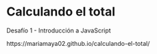 # Calculando el total
<p>Desafío 1 -  Introducción a JavaScript</p>
<p>https://mariamaya02.github.io/calculando-el-total/</p>
